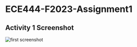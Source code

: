 # ECE444-F2023-Assignment1
## Activity 1 Screenshot
![first screenshot](../Screenshots/First_Commit.png)